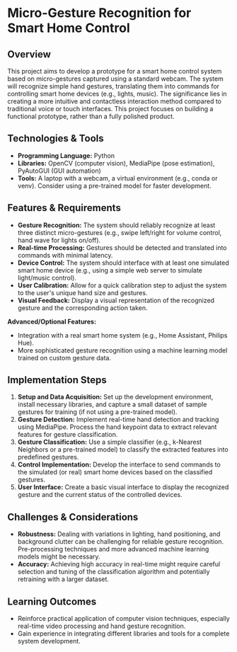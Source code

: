 # Micro-Gesture Recognition for Smart Home Control

## Overview

This project aims to develop a prototype for a smart home control system based on micro-gestures captured using a standard webcam. The system will recognize simple hand gestures, translating them into commands for controlling smart home devices (e.g., lights, music).  The significance lies in creating a more intuitive and contactless interaction method compared to traditional voice or touch interfaces.  This project focuses on building a functional prototype, rather than a fully polished product.

## Technologies & Tools

* **Programming Language:** Python
* **Libraries:** OpenCV (computer vision), MediaPipe (pose estimation), PyAutoGUI (GUI automation)
* **Tools:**  A laptop with a webcam, a virtual environment (e.g., conda or venv).  Consider using a pre-trained model for faster development.

## Features & Requirements

- **Gesture Recognition:**  The system should reliably recognize at least three distinct micro-gestures (e.g., swipe left/right for volume control, hand wave for lights on/off).
- **Real-time Processing:**  Gestures should be detected and translated into commands with minimal latency.
- **Device Control:** The system should interface with at least one simulated smart home device (e.g., using a simple web server to simulate light/music control).
- **User Calibration:**  Allow for a quick calibration step to adjust the system to the user's unique hand size and gestures.
- **Visual Feedback:** Display a visual representation of the recognized gesture and the corresponding action taken.


**Advanced/Optional Features:**

- Integration with a real smart home system (e.g., Home Assistant, Philips Hue).
- More sophisticated gesture recognition using a machine learning model trained on custom gesture data.


## Implementation Steps

1. **Setup and Data Acquisition:** Set up the development environment, install necessary libraries, and capture a small dataset of sample gestures for training (if not using a pre-trained model).
2. **Gesture Detection:** Implement real-time hand detection and tracking using MediaPipe.  Process the hand keypoint data to extract relevant features for gesture classification.
3. **Gesture Classification:** Use a simple classifier (e.g., k-Nearest Neighbors or a pre-trained model) to classify the extracted features into predefined gestures.
4. **Control Implementation:**  Develop the interface to send commands to the simulated (or real) smart home devices based on the classified gestures.
5. **User Interface:** Create a basic visual interface to display the recognized gesture and the current status of the controlled devices.

## Challenges & Considerations

- **Robustness:**  Dealing with variations in lighting, hand positioning, and background clutter can be challenging for reliable gesture recognition.  Pre-processing techniques and more advanced machine learning models might be necessary.
- **Accuracy:** Achieving high accuracy in real-time might require careful selection and tuning of the classification algorithm and potentially retraining with a larger dataset.


## Learning Outcomes

- Reinforce practical application of computer vision techniques, especially real-time video processing and hand gesture recognition.
- Gain experience in integrating different libraries and tools for a complete system development.

